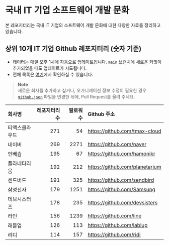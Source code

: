 # 국내 IT 기업 소프트웨어 개발 문화
본 레포지터리는 국내 IT 기업의 소프트웨어 개발 문화에 대한 다양한 자료를 정리하고 있습니다.

## 상위 10개 IT 기업 Github 레포지터리 (숫자 기준)

- 데이터는 매일 오후 1시에 자동으로 업데이트됩니다. `main` 브랜치에 새로운 커밋이 추가되었을 때도 업데이트가 시도됩니다.
- 전체 목록은 [여기](./github.md)에서 확인하실 수 있습니다.

> **Note**<br />
> 새로운 회사를 추가하고 싶거나, 오가니제이션 정보 수정이 필요한 경우 [`github.json`](./github.json) 파일을 변경한 뒤에, Pull Request를 올려 주세요.

<!-- MARKDOWN_TABLE(GITHUB): START -->

| **회사명** | **레포지터리 수** | **팔로워 수** | **Github 주소** |
|:---|---:|---:|:---|
| 티맥스클라우드 | 271 | 54 | https://github.com/tmax-cloud |
| 네이버 | 269 | 2271 | https://github.com/naver |
| 인베슘 | 195 | 67 | https://github.com/hamonikr |
| 플라네타리움 | 192 | 212 | https://github.com/planetarium |
| 센드버드 | 191 | 325 | https://github.com/sendbird |
| 삼성전자 | 179 | 1251 | https://github.com/Samsung |
| 데브시스터즈 | 178 | 235 | https://github.com/devsisters |
| 라인 | 156 | 1239 | https://github.com/line |
| 래블업 | 126 | 113 | https://github.com/lablup |
| 리디 | 114 | 157 | https://github.com/ridi |

<!-- MARKDOWN_TABLE(GITHUB): END -->
